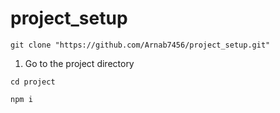 # project_setup

```
git clone "https://github.com/Arnab7456/project_setup.git"
```

1. Go to the project directory 
```
cd project
```
```
npm i
```
